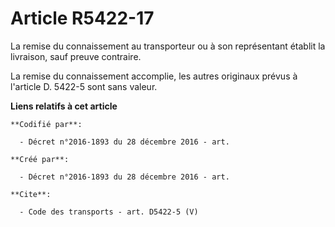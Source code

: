 # Article R5422-17

La remise du connaissement au transporteur ou à son représentant établit la livraison, sauf preuve contraire. 

La remise du connaissement accomplie, les autres originaux prévus à l'article D. 5422-5 sont sans valeur.

**Liens relatifs à cet article**

	**Codifié par**:

	  - Décret n°2016-1893 du 28 décembre 2016 - art.

	**Créé par**:

	  - Décret n°2016-1893 du 28 décembre 2016 - art.

	**Cite**:

	  - Code des transports - art. D5422-5 (V)
